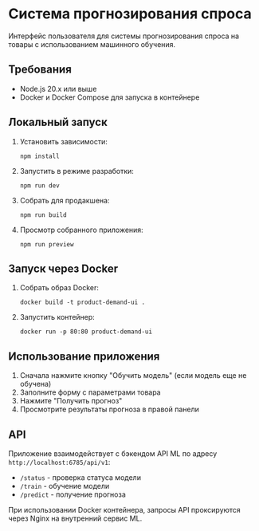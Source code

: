 # Система прогнозирования спроса

Интерфейс пользователя для системы прогнозирования спроса на товары с использованием машинного обучения.

## Требования

- Node.js 20.x или выше
- Docker и Docker Compose для запуска в контейнере

## Локальный запуск

1. Установить зависимости:
   ```
   npm install
   ```

2. Запустить в режиме разработки:
   ```
   npm run dev
   ```

3. Собрать для продакшена:
   ```
   npm run build
   ```

4. Просмотр собранного приложения:
   ```
   npm run preview
   ```

## Запуск через Docker

1. Собрать образ Docker:
   ```
   docker build -t product-demand-ui .
   ```

2. Запустить контейнер:
   ```
   docker run -p 80:80 product-demand-ui
   ```

## Использование приложения

1. Сначала нажмите кнопку "Обучить модель" (если модель еще не обучена)
2. Заполните форму с параметрами товара
3. Нажмите "Получить прогноз"
4. Просмотрите результаты прогноза в правой панели

## API

Приложение взаимодействует с бэкендом API ML по адресу `http://localhost:6785/api/v1`:
- `/status` - проверка статуса модели
- `/train` - обучение модели
- `/predict` - получение прогноза

При использовании Docker контейнера, запросы API проксируются через Nginx на внутренний сервис ML.
